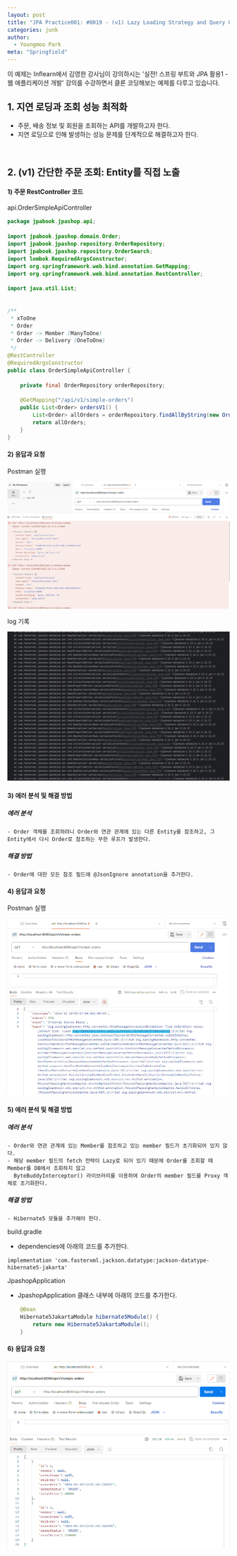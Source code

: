 ```yaml
---
layout: post
title: "JPA Practice001: #0019 - (v1) Lazy Loading Strategy and Query Optimization"
categories: junk
author:
  - Youngmoo Park
meta: "Springfield"
---
```


이 예제는 Inflearn에서 김영한 강사님이 강의하시는 '실전! 스프링 부트와 JPA 활용1 - 웹 애플리케이션 개발' 강의를 수강하면서 클론 코딩해보는 예제를 다루고 있습니다.

## 1. 지연 로딩과 조회 성능 최적화

- 주문, 배송 정보 및 회원을 조회하는 API를 개발하고자 한다.
- 지연 로딩으로 인해 발생하는 성능 문제를 단계적으로 해결하고자 한다.
<br/>

## 2. (v1) 간단한 주문 조회: Entity를 직접 노출

#### **1) 주문 RestController 코드**

api.OrderSimpleApiController

```java
package jpabook.jpashop.api;

import jpabook.jpashop.domain.Order;
import jpabook.jpashop.repository.OrderRepository;
import jpabook.jpashop.repository.OrderSearch;
import lombok.RequiredArgsConstructor;
import org.springframework.web.bind.annotation.GetMapping;
import org.springframework.web.bind.annotation.RestController;

import java.util.List;


/**
 * xToOne
 * Order
 * Order -> Member (ManyToOne)
 * Order -> Delivery (OneToOne)
 */
@RestController
@RequiredArgsConstructor
public class OrderSimpleApiController {

    private final OrderRepository orderRepository;

    @GetMapping("/api/v1/simple-orders")
    public List<Order> ordersV1() {
        List<Order> allOrders = orderRepository.findAllByString(new OrderSearch());
        return allOrders;
    }
}

```

#### **2) 응답과 요청**

Postman 실행

![IMAGE](/assets/images/spring-boot-jpa-practice001/0019/failed.png)

log 기록

![IMAGE](/assets/images/spring-boot-jpa-practice001/0019/logs-of-failure.png)

#### **3) 에러 분석 및 해결 방법**

##### **에러 분석**
```plaintext
- Order 객체를 조회하려니 Order와 연관 관계에 있는 다른 Entity를 참조하고, 그 Entity에서 다시 Order로 참조하는 무한 루프가 발생한다.
```
##### **해결 방법**
```plaintext
- Order에 대한 모든 참조 필드에 @JsonIgnore annotation을 추가한다.
```
#### **4) 응답과 요청**

Postman 실행

![IMAGE](/assets/images/spring-boot-jpa-practice001/0019/proxy-related-errors.png)

#### **5) 에러 분석 및 해결 방법**

##### **에러 분석**
```plaintext
- Order와 연관 관계에 있는 Member를 참조하고 있는 member 필드가 초기화되어 있지 않다.
- 해당 member 필드의 fetch 전략이 Lazy로 되어 있기 때문에 Order를 조회할 때 Member를 DB에서 조회하지 않고
  ByteBuddyInterceptor() 라이브러리를 이용하여 Order의 member 필드를 Proxy 객체로 초기화한다.
```

##### **해결 방법**
```plaintext
- Hibernate5 모듈을 추가해야 한다.
```

build.gradle

- dependencies에 아래의 코드를 추가한다.
```plaintext
implementation 'com.fasterxml.jackson.datatype:jackson-datatype-hibernate5-jakarta'
```

JpashopApplication

- JpashopApplication 클래스 내부에 아래의 코드를 추가한다.
```java
    @Bean
	Hibernate5JakartaModule hibernate5Module() {
        return new Hibernate5JakartaModule();
    }
```

#### **6) 응답과 요청**

![IMAGE](/assets/images/spring-boot-jpa-practice001/0019/order-entities.png)